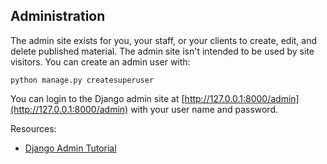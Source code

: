 ## Administration

The admin site exists for you, your staff, or your clients to create, edit, and delete published material. The admin site isn't intended to be used by site visitors. You can create an admin user with:

```shell
python manage.py createsuperuser
```

You can login to the Django admin site at [http://127.0.0.1:8000/admin](http://127.0.0.1:8000/admin) with your user name and password.

Resources:

* [Django Admin Tutorial](https://docs.djangoproject.com/en/3.1/intro/tutorial07/)
